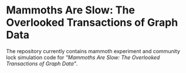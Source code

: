 # Mammoths Are Slow: The Overlooked Transactions of Graph Data

The repository currently contains mammoth experiment and community lock simulation code for _"Mammoths Are Slow: The Overlooked Transactions of Graph Data"_.





